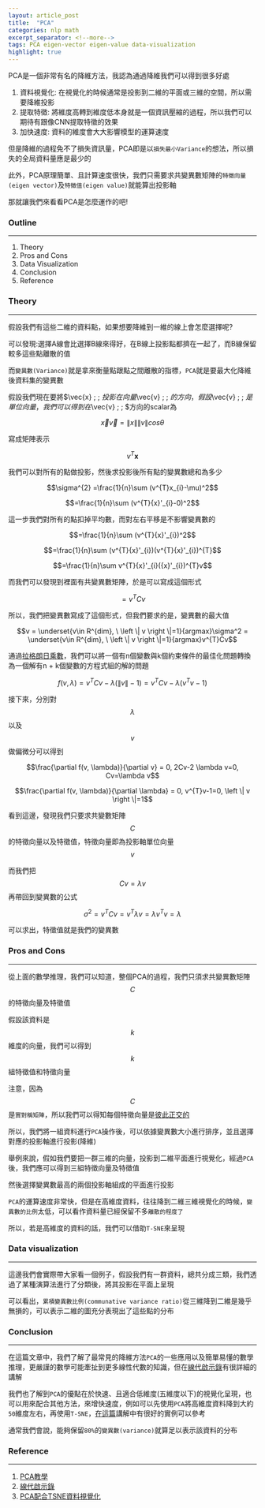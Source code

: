 ```yaml
---
layout: article_post
title:  "PCA"
categories: nlp math
excerpt_separator: <!--more-->
tags: PCA eigen-vector eigen-value data-visualization
highlight: true
---
```


PCA是一個非常有名的降維方法，我認為通過降維我們可以得到很多好處

1. 資料視覺化: 在視覺化的時候通常是投影到二維的平面或三維的空間，所以需要降維投影
2. 提取特徵: 將維度高轉到維度低本身就是一個資訊壓縮的過程，所以我們可以期待有跟像CNN提取特徵的效果
3. 加快速度: 資料的維度會大大影響模型的運算速度

但是降維的過程免不了損失資訊量，PCA即是以`損失最小Variance`的想法，所以損失的全局資料量應是最少的

此外，PCA原理簡單、且計算速度很快，我們只需要求共變異數矩陣的`特徵向量(eigen vector)`及`特徵值(eigen value)`就能算出投影軸

那就讓我們來看看PCA是怎麼運作的吧!

<!--more-->

### Outline
---

1. Theory
2. Pros and Cons
3. Data Visualization
4. Conclusion
5. Reference

### Theory
---

假設我們有這些二維的資料點，如果想要降維到一維的線上會怎麼選擇呢?

可以發現:選擇A線會比選擇B線來得好，在B線上投影點都擠在一起了，而B線保留較多這些點離散的值

而`變異數(Variance)`就是拿來衡量點跟點之間離散的指標，`PCA`就是要最大化降維後資料集的變異數

假設我們現在要將$\vec{x} \; \; $投影在向量$\vec{v} \; \; $的方向，假設$\vec{v} \; \; $是單位向量，我們可以得到在$\vec{v} \; \; $方向的scalar為

$$\vec{x}\vec{v}=\left \| x \right \|\left \| v \right \|cos\theta$$


寫成矩陣表示

$$v^{T}\mathbf{x}$$

我們可以對所有的點做投影，然後求投影後所有點的變異數總和為多少

$$\sigma^{2} =\frac{1}{n}\sum (v^{T}x_{i}-\mu)^2$$

$$=\frac{1}{n}\sum (v^{T}{x}'_{i}-0)^2$$

這一步我們對所有的點扣掉平均數，而對左右平移是不影響變異數的

$$=\frac{1}{n}\sum (v^{T}{x}'_{i})^2$$

$$=\frac{1}{n}\sum (v^{T}{x}'_{i})(v^{T}{x}'_{i})^{T}$$

$$=\frac{1}{n}\sum v^{T}{x}'_{i}({x}'_{i})^{T}v$$

而我們可以發現到裡面有共變異數矩陣，於是可以寫成這個形式

$$=v^{T}Cv$$


所以，我們把變異數寫成了這個形式，但我們要求的是，變異數的最大值

$$v = \underset{v\in R^{dim}, \ \left \| v \right \|=1}{argmax}\sigma^2 =  \underset{v\in R^{dim}, \ \left \| v \right \|=1}{argmax}v^{T}Cv$$

通過[拉格朗日乘數](https://zh.wikipedia.org/wiki/%E6%8B%89%E6%A0%BC%E6%9C%97%E6%97%A5%E4%B9%98%E6%95%B0)，我們可以將一個有n個變數與k個約束條件的最佳化問題轉換為一個解有n + k個變數的方程式組的解的問題

$$f(v, \lambda)=v^{T}Cv - \lambda(\left \| v \right \|-1)= v^{T}Cv - \lambda(v^{T}v-1)$$

接下來，分別對$$\lambda$$以及$$v$$做偏微分可以得到

$$\frac{\partial f(v, \lambda)}{\partial v} = 0, 2Cv-2 \lambda v=0, Cv=\lambda v$$

$$\frac{\partial f(v, \lambda)}{\partial \lambda} = 0, v^{T}v-1=0, \left \| v \right \|=1$$

看到這邊，發現我們只要求共變數矩陣$$C$$的特徵向量以及特徵值，特徵向量即為投影軸單位向量$$v$$

而我們把$$Cv=\lambda v$$再帶回到變異數的公式

$$\sigma^{2} = v^{T}Cv = v^{T} \lambda v = \lambda v^{T} v = \lambda $$

可以求出，特徵值就是我們的變異數

### Pros and Cons
---

從上面的數學推理，我們可以知道，整個PCA的過程，我們只須求共變異數矩陣$$C$$的特徵向量及特徵值

假設該資料是$$k$$維度的向量，我們可以得到$$k$$組特徵值和特徵向量

注意，因為$$C$$是`實對稱矩陣`，所以我們可以得知每個特徵向量是[彼此正交的](https://zh.wikipedia.org/wiki/%E5%B0%8D%E7%A8%B1%E7%9F%A9%E9%99%A3)

所以，我們將一組資料進行`PCA`操作後，可以依據變異數大小進行排序，並且選擇對應的投影軸進行投影(降維)

舉例來說，假如我們要把一群三維的向量，投影到二維平面進行視覺化，經過`PCA`後，我們應可以得到三組特徵向量及特徵值

然後選擇變異數最高的兩個投影軸組成的平面進行投影

`PCA`的運算速度非常快，但是在高維度資料，往往降到二維三維視覺化的時候，`變異數的比例`太低，可以看作資料量已經保留不多`離散的程度了`

所以，若是高維度的資料的話，我們可以借助`T-SNE`來呈現

### Data visualization
---

這邊我們會實際帶大家看一個例子，假設我們有一群資料，總共分成三類，我們透過了某種演算法進行了分類後，將其投影在平面上呈現

可以看出，`累積變異數比例(communative variance ratio)`從三維降到二維是幾乎無損的，可以表示二維的圖充分表現出了這些點的分布

### Conclusion
---

在這篇文章中，我們了解了最常見的降維方法`PCA`的一些應用以及簡單易懂的數學推理，更嚴謹的數學可能牽扯到更多線性代數的知識，但在[線代啟示錄](https://ccjou.wordpress.com/2013/04/15/%E4%B8%BB%E6%88%90%E5%88%86%E5%88%86%E6%9E%90/)有很詳細的講解

我們也了解到`PCA`的優點在於快速、且適合低維度(五維度以下)的視覺化呈現，也可以用來配合其他方法，來增快速度，例如可以先使用`PCA`將高維度資料降到大約`50`維度左右，再使用`T-SNE`，[在這篇](https://towardsdatascience.com/visualising-high-dimensional-datasets-using-pca-and-t-sne-in-python-8ef87e7915b)講解中有很好的實例可以參考

通常我們會說，能夠保留`80%`的`變異數(variance)`就算足以表示該資料的分布

### Reference
---

1. [PCA教學](https://medium.com/@chih.sheng.huang821/%E6%A9%9F%E5%99%A8-%E7%B5%B1%E8%A8%88%E5%AD%B8%E7%BF%92-%E4%B8%BB%E6%88%90%E5%88%86%E5%88%86%E6%9E%90-principle-component-analysis-pca-58229cd26e71)
2. [線代啟示錄](https://ccjou.wordpress.com/2013/04/15/%E4%B8%BB%E6%88%90%E5%88%86%E5%88%86%E6%9E%90/)
3. [PCA配合TSNE資料視覺化](https://towardsdatascience.com/visualising-high-dimensional-datasets-using-pca-and-t-sne-in-python-8ef87e7915b)

